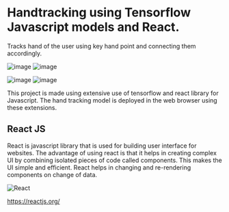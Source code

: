 # Handtracking using Tensorflow Javascript models and React.
Tracks hand of the user using key hand point and connecting them accordingly.

![image](https://user-images.githubusercontent.com/78751003/120967523-2a593800-c785-11eb-9904-a809f8e31aca.png)    ![image](https://user-images.githubusercontent.com/78751003/120967534-2decbf00-c785-11eb-9a0f-46ca3a0a91c4.png)

![image](https://user-images.githubusercontent.com/78751003/120967907-c1be8b00-c785-11eb-8c4d-0d0b487f6e62.png)    ![image](https://user-images.githubusercontent.com/78751003/120967825-a0f63580-c785-11eb-9f59-eaa127fbbf89.png)






This project is made using extensive use of tensorflow and react library for Javascript. The hand tracking model is deployed in the web browser using these extensions.

## React JS

React is javascript library that is used for building user interface for websites. The advantage of using react is that it helps in creating complex UI by combining isolated pieces of code called components. This makes the UI simple and efficient. React helps in changing and re-rendering components on change of data.

![React](https://user-images.githubusercontent.com/78751003/119483887-14a24680-bd73-11eb-92fa-10da7c6f25bd.PNG)

https://reactjs.org/


